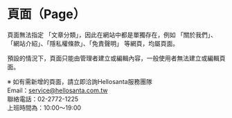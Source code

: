 # 頁面（Page）

頁面無法指定 「文章分類」，因此在網站中都是單獨存在，例如 「關於我們」、「網站介紹」、「隱私權條款」、「免責聲明」 等網頁，均屬頁面。

預設的情況下，頁面只能由管理者建立或編輯內容，一般使用者無法建立或編輯頁面。

※ 如有需新增的頁面，請立即洽詢Hellosanta服務團隊  
Email：service@hellosanta.com.tw  
聯絡電話：02-2772-1225  
上班時間為：10:00～19:00
